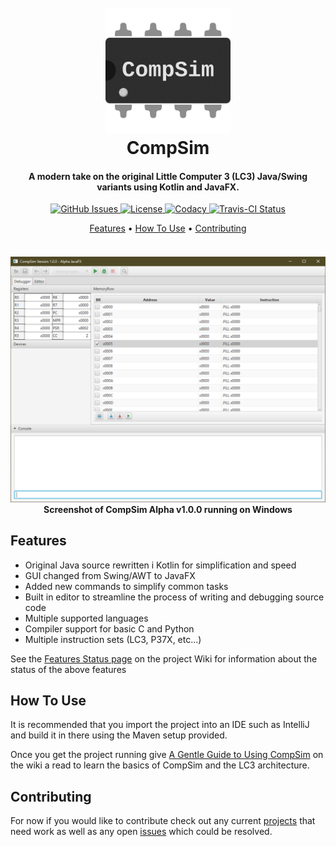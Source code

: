 <!-- HEADER -->
<h1 align="center">
  <br>
    <a href=""><img src="src/main/resources/github/CompSimIcon.svg" alt="CompSim Icon" width="200"></a>
  <br>
    CompSim
  <br>
</h1>

<h4 align="center">A modern take on the original Little Computer 3 (LC3) Java/Swing variants using Kotlin and JavaFX.</h4>


<!-- SHIELDS -->
<p align="center">
  <a href="https://img.shields.io/github/issues/dadler64/CompSim">
    <img src="https://img.shields.io/github/issues/dadler64/CompSim.svg"
         alt="GitHub Issues">
  </a>
  <a href="https://img.shields.io/github/license/dadler64/CompSim">
    <img src="https://img.shields.io/github/license/dadler64/CompSim.svg"
          alt="License">
  </a>
  <a href="https://www.codacy.com/app/daadler64/CompSim?utm_source=github.com&amp;utm_medium=referral&amp;utm_content=dadler64/CompSim&amp;utm_campaign=Badge_Grade">
    <img src="https://api.codacy.com/project/badge/Grade/608f20410d8d4c8cad81941748a28e07"
         alt="Codacy"/>
  </a>
  <a href="https://travis-ci.com/dadler64/CompSim">
    <img src="https://travis-ci.com/dadler64/CompSim.svg?branch=master"
          alt="Travis-CI Status">
  </a>
</p>

<!-- LINKS -->
<p align="center">
  <a href="#features">Features</a> •
  <a href="#how-to-use">How To Use</a> •
  <a href="#contributing">Contributing</a>
</p>

<!-- SCREENSHOT -->
<h4 align="center">
  <br>
    <a href=""><img src="src/main/resources/github/CompSim100Alpha.png" alt="CompSim Alpha Screenshot"></a>
  <br>
    Screenshot of CompSim Alpha v1.0.0 running on Windows
  <br>
</h4>


## Features

  * Original Java source rewritten i Kotlin for simplification and speed
  * GUI changed from Swing/AWT to JavaFX
  * Added new commands to simplify common tasks
  * Built in editor to streamline the process of writing and debugging source code
  * Multiple supported languages
  * Compiler support for basic C and Python
  * Multiple instruction sets (LC3, P37X, etc...)
  
  See the [Features Status page]() on the project Wiki for information about the status of the above features

## How To Use

  It is recommended that you import the project into an IDE such as IntelliJ and build it in there using the Maven setup provided.

  Once you get the project running give [A Gentle Guide to Using CompSim]() on the wiki a read to learn the basics of CompSim and the LC3 architecture.

## Contributing

  For now if you would like to contribute check out any current [projects](https://github.com/dadler64/CompSim/projects) that need work as well as any open [issues](https://github.com/dadler64/CompSim/issues) which could be resolved.
